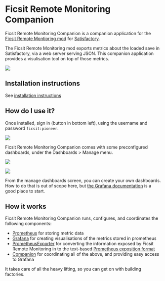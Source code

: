 # Ficsit Remote Monitoring Companion

Ficsit Remote Monitoring Companion is a companion application for the 
[Ficsit Remote Montioring mod](https://ficsit.app/mod/B9bEiZFtaaQZHU) 
for [Satisfactory](https://www.satisfactorygame.com/).

The Ficsit Remote Monitoring mod exports metrics about the loaded save in 
Satisfactory, via a web server serving JSON. This companion application 
provides a visulisation tool on top of those metrics.

![](./blob/main/images/example-dashboard.png)

## Installation instructions
See [installation instructions](./blob/main/InstallationInstructions.md)

## How do I use it?
Once installed, sign in (button in bottom left), using the username and password `ficsit:pioneer`.

![](./blob/main/images/menu-login.png)

Ficsit Remote Monitoring Companion comes with some preconfigured dashboards, under the Dashboards > Manage menu.

![](./blob/main/images/menu-dashboards.png)

![](./blob/main/images/page-dashboards.png)

From the manage dashboards screen, you can create your own dashboards. How to do that is out of scope here, but 
[the Grafana documentation](https://grafana.com/docs/grafana/latest/) is a good place to start.

## How it works
Ficsit Remote Monitoring Companion runs, configures, and coordinates the following components:

* [Prometheus](https://prometheus.io/) for storing metric data
* [Grafana](https://grafana.com/grafana/) for creating visualisations of the metrics stored
  in prometheus 
* [PrometheusExporter](./tree/main/PrometheusExporter) for converting the information exposed 
  by Ficsit Remote Monitoring in to the text-based [Prometheus exposition format](https://prometheus.io/docs/instrumenting/exposition_formats/)
* [Companion](./tree/main/Companion) for coordinating all of the above, and providing easy access to Grafana

It takes care of all the heavy lifting, so you can get on with building factories.